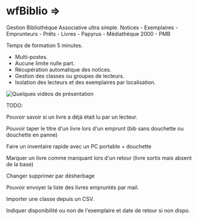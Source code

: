 # wfBiblio => 
Gestion Bibliothèque Associative ultra simple.
Notices - Exemplaires - Emprunteurs - Prêts - Livres - Papyrus - Médiathèque 2000 - PMB

Temps de formation 5 minutes.
* Multi-postes.
* Aucune limite nulle part.
* Récupération automatique des notices.
* Gestion des classes ou groupes de lecteurs.
* Isolation des lecteurs et des exemplaires par localisation.

![Quelques vidéos de présentation](https://iso8859.github.io/)

TODO:

Pouvoir savoir si un livre a déjà était lu par un lecteur.

Pouvoir taper le titre d'un livre lors d'un emprunt (bib sans douchette ou douchette en panne)

Faire un inventaire rapide avec un PC portable + douchette

Marquer un livre comme manquant lors d'un retour (livre sortis mais absent de la base)

Changer supprimer par désherbage

Pouvoir envoyer la liste des livres empruntés par mail.

Importer une classe depuis un CSV.

Indiquer disponibilité ou non de l'exemplaire et date de retour si non dispo.
